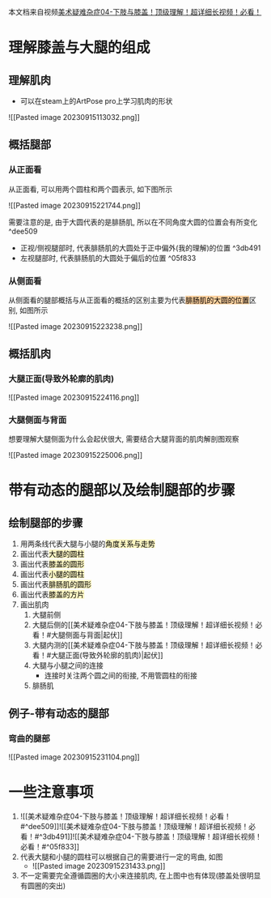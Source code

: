 本文档来自视频[美术疑难杂症04-下肢与膝盖！顶级理解！超详细长视频！必看！](https://www.bilibili.com/video/BV1BM4y1s7ma)

# 理解膝盖与大腿的组成

## 理解肌肉

- 可以在steam上的ArtPose pro上学习肌肉的形状

![[Pasted image 20230915113032.png]]

## 概括腿部
### 从正面看

从正面看, 可以用两个圆柱和两个圆表示, 如下图所示 

![[Pasted image 20230915221744.png]]

需要注意的是, 由于大圆代表的是腓肠肌, 所以在不同角度大圆的位置会有所变化 ^dee509
- 正视/侧视腿部时, 代表腓肠肌的大圆处于正中偏外(我的理解)的位置 ^3db491
- 左视腿部时, 代表腓肠肌的大圆处于偏后的位置 ^05f833

### 从侧面看

从侧面看的腿部概括与从正面看的概括的区别主要为代表<mark style="background: #FFB86CA6;">腓肠肌的大圆的位置</mark>区别, 如图所示

![[Pasted image 20230915223238.png]]

## 概括肌肉

### 大腿正面(导致外轮廓的肌肉)

![[Pasted image 20230915224116.png]]

### 大腿侧面与背面

想要理解大腿侧面为什么会起伏很大, 需要结合大腿背面的肌肉解剖图观察

![[Pasted image 20230915225006.png]]

# 带有动态的腿部以及绘制腿部的步骤

## 绘制腿部的步骤

1. 用两条线代表大腿与小腿的<mark style="background: #FFF3A3A6;">角度关系与走势</mark> 
2. 画出代表<mark style="background: #FFF3A3A6;">大腿的圆柱</mark>
3. 画出代表<mark style="background: #FFF3A3A6;">膝盖的圆形</mark>
4. 画出代表<mark style="background: #FFF3A3A6;">小腿的圆柱</mark>
5. 画出代表<mark style="background: #FFF3A3A6;">腓肠肌的圆形</mark>
6. 画出代表<mark style="background: #FFF3A3A6;">膝盖的方片</mark>
7. 画出肌肉
	1. 大腿前侧
	2. 大腿后侧的[[美术疑难杂症04-下肢与膝盖！顶级理解！超详细长视频！必看！#大腿侧面与背面|起伏]] 
	3. 大腿内测的[[美术疑难杂症04-下肢与膝盖！顶级理解！超详细长视频！必看！#大腿正面(导致外轮廓的肌肉)|起伏]] 
	4. 大腿与小腿之间的连接
		- 连接时关注两个圆之间的衔接, 不用管圆柱的衔接
	5. 腓肠肌

## 例子-带有动态的腿部

### 弯曲的腿部

![[Pasted image 20230915231104.png]]

# 一些注意事项

1. ![[美术疑难杂症04-下肢与膝盖！顶级理解！超详细长视频！必看！#^dee509]]![[美术疑难杂症04-下肢与膝盖！顶级理解！超详细长视频！必看！#^3db491]]![[美术疑难杂症04-下肢与膝盖！顶级理解！超详细长视频！必看！#^05f833]]
2. 代表大腿和小腿的圆柱可以根据自己的需要进行一定的弯曲, 如图
	- ![[Pasted image 20230915231433.png]]
3. 不一定需要完全遵循圆圈的大小来连接肌肉, 在上图中也有体现(膝盖处很明显有圆圈的突出)